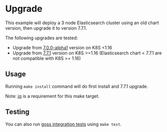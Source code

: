 # Upgrade

This example will deploy a 3 node Elasticsearch cluster using an old chart version,
then upgrade it to version 7.7.1.

The following upgrades are tested:
- Upgrade from [7.0.0-alpha1][] version on K8S <1.16
- Upgrade from [7.7.1][] version on K8S >=1.16 (Elasticsearch chart < 7.7.1 are
not compatible with K8S >= 1.16)


## Usage

Running `make install` command will do first install and 7.7.1 upgrade.

Note: [jq][] is a requirement for this make target.


## Testing

You can also run [goss integration tests][] using `make test`.


[7.0.0-alpha1]: https://github.com/elastic/helm-charts/releases/tag/7.0.0-alpha1
[7.7.1]: https://github.com/elastic/helm-charts/releases/tag/7.7.1
[goss integration tests]: https://github.com/elastic/helm-charts/tree/7.7/elasticsearch/examples/upgrade/test/goss.yaml
[jq]: https://stedolan.github.io/jq/
